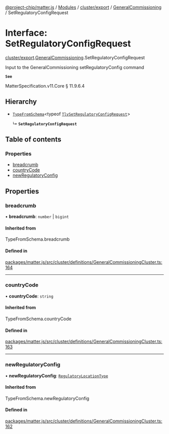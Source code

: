 [@project-chip/matter.js](../README.md) / [Modules](../modules.md) / [cluster/export](../modules/cluster_export.md) / [GeneralCommissioning](../modules/cluster_export.GeneralCommissioning.md) / SetRegulatoryConfigRequest

# Interface: SetRegulatoryConfigRequest

[cluster/export](../modules/cluster_export.md).[GeneralCommissioning](../modules/cluster_export.GeneralCommissioning.md).SetRegulatoryConfigRequest

Input to the GeneralCommissioning setRegulatoryConfig command

**`See`**

MatterSpecification.v11.Core § 11.9.6.4

## Hierarchy

- [`TypeFromSchema`](../modules/tlv_export.md#typefromschema)\<typeof [`TlvSetRegulatoryConfigRequest`](../modules/cluster_export.GeneralCommissioning.md#tlvsetregulatoryconfigrequest)\>

  ↳ **`SetRegulatoryConfigRequest`**

## Table of contents

### Properties

- [breadcrumb](cluster_export.GeneralCommissioning.SetRegulatoryConfigRequest.md#breadcrumb)
- [countryCode](cluster_export.GeneralCommissioning.SetRegulatoryConfigRequest.md#countrycode)
- [newRegulatoryConfig](cluster_export.GeneralCommissioning.SetRegulatoryConfigRequest.md#newregulatoryconfig)

## Properties

### breadcrumb

• **breadcrumb**: `number` \| `bigint`

#### Inherited from

TypeFromSchema.breadcrumb

#### Defined in

[packages/matter.js/src/cluster/definitions/GeneralCommissioningCluster.ts:164](https://github.com/project-chip/matter.js/blob/904d0c9b952b91f28a21803759c5e5c66ee4d272/packages/matter.js/src/cluster/definitions/GeneralCommissioningCluster.ts#L164)

___

### countryCode

• **countryCode**: `string`

#### Inherited from

TypeFromSchema.countryCode

#### Defined in

[packages/matter.js/src/cluster/definitions/GeneralCommissioningCluster.ts:163](https://github.com/project-chip/matter.js/blob/904d0c9b952b91f28a21803759c5e5c66ee4d272/packages/matter.js/src/cluster/definitions/GeneralCommissioningCluster.ts#L163)

___

### newRegulatoryConfig

• **newRegulatoryConfig**: [`RegulatoryLocationType`](../enums/cluster_export.GeneralCommissioning.RegulatoryLocationType.md)

#### Inherited from

TypeFromSchema.newRegulatoryConfig

#### Defined in

[packages/matter.js/src/cluster/definitions/GeneralCommissioningCluster.ts:162](https://github.com/project-chip/matter.js/blob/904d0c9b952b91f28a21803759c5e5c66ee4d272/packages/matter.js/src/cluster/definitions/GeneralCommissioningCluster.ts#L162)
